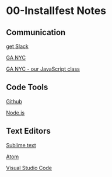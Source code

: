<h1>00-Installfest Notes</h1>
<h2>Communication</h2>

[get Slack](https://slack.com/downloads/mac "slack")

[GA NYC](https://ga-nyc-ptstudents.slack.com/messages/C032VK2SJ "ga-nyc")

[GA NYC - our JavaScript class](https://ga-js-nyc-spring-2019.slack.com "ga-nyc-js")

<h2>Code Tools</h2>

[Github](http://github.com "github")

[Node.js](https://nodejs.org/en/ "node")

<h2>Text Editors</h2>

[Sublime text](http://www.sublimetext.com/3 "sublime")

[Atom](https://atom.io "atom")

[Visual Studio Code](https://code.visualstudio.com/#alt-downloads "vscode")
